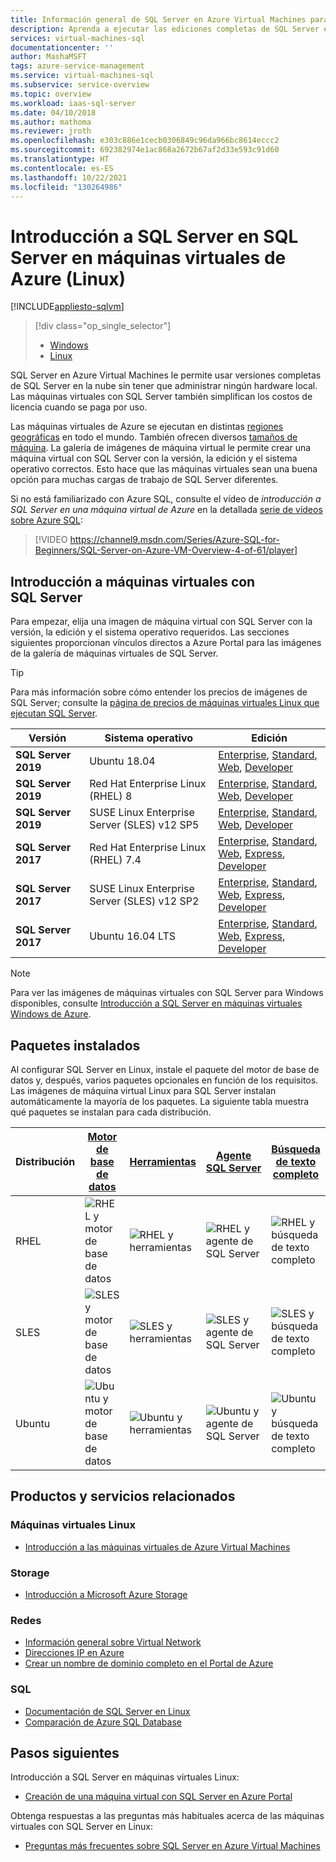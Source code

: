 ```yaml
---
title: Información general de SQL Server en Azure Virtual Machines para Linux | Microsoft Docs
description: Aprenda a ejecutar las ediciones completas de SQL Server en Azure Virtual Machines para Linux. Obtenga vínculos directos a todas las imágenes de máquina virtual de SQL Server y al contenido relacionado.
services: virtual-machines-sql
documentationcenter: ''
author: MashaMSFT
tags: azure-service-management
ms.service: virtual-machines-sql
ms.subservice: service-overview
ms.topic: overview
ms.workload: iaas-sql-server
ms.date: 04/10/2018
ms.author: mathoma
ms.reviewer: jroth
ms.openlocfilehash: e303c886e1cecb0306849c96da966bc8614eccc2
ms.sourcegitcommit: 692382974e1ac868a2672b67af2d33e593c91d60
ms.translationtype: HT
ms.contentlocale: es-ES
ms.lasthandoff: 10/22/2021
ms.locfileid: "130264986"
---
```

# <a name="overview-of-sql-server-on-azure-virtual-machines-linux"></a>Introducción a SQL Server en SQL Server en máquinas virtuales de Azure (Linux)
[!INCLUDE[appliesto-sqlvm](../../includes/appliesto-sqlvm.md)]

> [!div class="op_single_selector"]
> * [Windows](../windows/sql-server-on-azure-vm-iaas-what-is-overview.md)
> * [Linux](sql-server-on-linux-vm-what-is-iaas-overview.md)

SQL Server en Azure Virtual Machines le permite usar versiones completas de SQL Server en la nube sin tener que administrar ningún hardware local. Las máquinas virtuales con SQL Server también simplifican los costos de licencia cuando se paga por uso.

Las máquinas virtuales de Azure se ejecutan en distintas [regiones geográficas](https://azure.microsoft.com/regions/) en todo el mundo. También ofrecen diversos [tamaños de máquina](../../../virtual-machines/sizes.md). La galería de imágenes de máquina virtual le permite crear una máquina virtual con SQL Server con la versión, la edición y el sistema operativo correctos. Esto hace que las máquinas virtuales sean una buena opción para muchas cargas de trabajo de SQL Server diferentes. 

Si no está familiarizado con Azure SQL, consulte el vídeo de *introducción a SQL Server en una máquina virtual de Azure*  en la detallada [serie de vídeos sobre Azure SQL](https://channel9.msdn.com/Series/Azure-SQL-for-Beginners?WT.mc_id=azuresql4beg_azuresql-ch9-niner):
> [!VIDEO https://channel9.msdn.com/Series/Azure-SQL-for-Beginners/SQL-Server-on-Azure-VM-Overview-4-of-61/player]

## <a name="get-started-with-sql-server-vms"></a><a id="create"></a> Introducción a máquinas virtuales con SQL Server

Para empezar, elija una imagen de máquina virtual con SQL Server con la versión, la edición y el sistema operativo requeridos. Las secciones siguientes proporcionan vínculos directos a Azure Portal para las imágenes de la galería de máquinas virtuales de SQL Server.

> [!TIP]
> Para más información sobre cómo entender los precios de imágenes de SQL Server; consulte la [página de precios de máquinas virtuales Linux que ejecutan SQL Server](https://azure.microsoft.com/pricing/details/virtual-machines/linux/).

| Versión | Sistema operativo | Edición |
| --- | --- | --- |
| **SQL Server 2019** | Ubuntu 18.04 | [Enterprise](https://ms.portal.azure.com/#create/microsoftsqlserver.sql2019-ubuntu1804enterprise-ARM), [Standard](https://ms.portal.azure.com/#create/microsoftsqlserver.sql2019-ubuntu1804standard-ARM), [Web](https://ms.portal.azure.com/#create/microsoftsqlserver.sql2019-ubuntu1804web-ARM), [Developer](https://ms.portal.azure.com/#create/microsoftsqlserver.sql2019-ubuntu1804sqldev-ARM) | 
| **SQL Server 2019** | Red Hat Enterprise Linux (RHEL) 8 | [Enterprise](https://ms.portal.azure.com/#create/microsoftsqlserver.sql2019-rhel8enterprise-ARM), [Standard](https://ms.portal.azure.com/#create/microsoftsqlserver.sql2019-rhel8standard-ARM), [Web](https://ms.portal.azure.com/#create/microsoftsqlserver.sql2019-rhel8web-ARM), [Developer](https://ms.portal.azure.com/#create/microsoftsqlserver.sql2019-rhel8sqldev-ARM)|
| **SQL Server 2019** | SUSE Linux Enterprise Server (SLES) v12 SP5 | [Enterprise](https://ms.portal.azure.com/#create/microsoftsqlserver.sql2019-sles12sp5enterprise-ARM), [Standard](https://ms.portal.azure.com/#create/microsoftsqlserver.sql2019-sles12sp5standard-ARM), [Web](https://ms.portal.azure.com/#create/microsoftsqlserver.sql2019-sles12sp5web-ARM), [Developer](https://ms.portal.azure.com/#create/microsoftsqlserver.sql2019-sles12sp5sqldev-ARM)|
| **SQL Server 2017** | Red Hat Enterprise Linux (RHEL) 7.4 |[Enterprise](https://portal.azure.com/#create/Microsoft.SQLServer2017EnterpriseonRedHatEnterpriseLinux74), [Standard](https://portal.azure.com/#create/Microsoft.SQLServer2017StandardonRedHatEnterpriseLinux74), [Web](https://portal.azure.com/#create/Microsoft.SQLServer2017WebonRedHatEnterpriseLinux74), [Express](https://portal.azure.com/#create/Microsoft.FreeSQLServerLicenseSQLServer2017ExpressonRedHatEnterpriseLinux74), [Developer](https://portal.azure.com/#create/Microsoft.FreeSQLServerLicenseSQLServer2017DeveloperonRedHatEnterpriseLinux74) |
| **SQL Server 2017** | SUSE Linux Enterprise Server (SLES) v12 SP2 |[Enterprise](https://portal.azure.com/#create/Microsoft.SQLServer2017EnterpriseonSLES12SP2), [Standard](https://portal.azure.com/#create/Microsoft.SQLServer2017StandardonSLES12SP2), [Web](https://portal.azure.com/#create/Microsoft.SQLServer2017WebonSLES12SP2), [Express](https://portal.azure.com/#create/Microsoft.FreeSQLServerLicenseSQLServer2017ExpressonSLES12SP2), [Developer](https://portal.azure.com/#create/Microsoft.FreeSQLServerLicenseSQLServer2017DeveloperonSLES12SP2) |
| **SQL Server 2017** | Ubuntu 16.04 LTS |[Enterprise](https://portal.azure.com/#create/Microsoft.SQLServer2017EnterpriseonUbuntuServer1604LTS), [Standard](https://portal.azure.com/#create/Microsoft.SQLServer2017StandardonUbuntuServer1604LTS), [Web](https://portal.azure.com/#create/Microsoft.SQLServer2017WebonUbuntuServer1604LTS), [Express](https://portal.azure.com/#create/Microsoft.FreeSQLServerLicenseSQLServer2017ExpressonUbuntuServer1604LTS), [Developer](https://portal.azure.com/#create/Microsoft.FreeSQLServerLicenseSQLServer2017DeveloperonUbuntuServer1604LTS) |

> [!NOTE]
> Para ver las imágenes de máquinas virtuales con SQL Server para Windows disponibles, consulte [Introducción a SQL Server en máquinas virtuales Windows de Azure](../windows/sql-server-on-azure-vm-iaas-what-is-overview.md).

## <a name="installed-packages"></a><a id="packages"></a> Paquetes instalados

Al configurar SQL Server en Linux, instale el paquete del motor de base de datos y, después, varios paquetes opcionales en función de los requisitos. Las imágenes de máquina virtual Linux para SQL Server instalan automáticamente la mayoría de los paquetes. La siguiente tabla muestra qué paquetes se instalan para cada distribución.

| Distribución | [Motor de base de datos](/sql/linux/sql-server-linux-setup) | [Herramientas](/sql/linux/sql-server-linux-setup-tools) | [Agente SQL Server](/sql/linux/sql-server-linux-setup-sql-agent) | [Búsqueda de texto completo](/sql/linux/sql-server-linux-setup-full-text-search) | [SSIS](/sql/linux/sql-server-linux-setup-ssis) | [Complemento de alta disponibilidad](/sql/linux/sql-server-linux-business-continuity-dr) |
|---|---|---|---|---|---|---|
| RHEL | ![RHEL y motor de base de datos](./media/sql-server-on-linux-vm-what-is-iaas-overview/yes.png) | ![RHEL y herramientas](./media/sql-server-on-linux-vm-what-is-iaas-overview/yes.png) | ![RHEL y agente de SQL Server](./media/sql-server-on-linux-vm-what-is-iaas-overview/yes.png) | ![RHEL y búsqueda de texto completo](./media/sql-server-on-linux-vm-what-is-iaas-overview/yes.png) | ![RHEL y SSIS](./media/sql-server-on-linux-vm-what-is-iaas-overview/yes.png) | ![RHEL y complemento de alta disponibilidad](./media/sql-server-on-linux-vm-what-is-iaas-overview/yes.png) |
| SLES | ![SLES y motor de base de datos](./media/sql-server-on-linux-vm-what-is-iaas-overview/yes.png) | ![SLES y herramientas](./media/sql-server-on-linux-vm-what-is-iaas-overview/yes.png) | ![SLES y agente de SQL Server](./media/sql-server-on-linux-vm-what-is-iaas-overview/yes.png) | ![SLES y búsqueda de texto completo](./media/sql-server-on-linux-vm-what-is-iaas-overview/yes.png) | ![SLES y SSIS](./media/sql-server-on-linux-vm-what-is-iaas-overview/no.png) | ![SLES y complemento de alta disponibilidad](./media/sql-server-on-linux-vm-what-is-iaas-overview/yes.png)|
| Ubuntu | ![Ubuntu y motor de base de datos](./media/sql-server-on-linux-vm-what-is-iaas-overview/yes.png) | ![Ubuntu y herramientas](./media/sql-server-on-linux-vm-what-is-iaas-overview/yes.png) | ![Ubuntu y agente de SQL Server](./media/sql-server-on-linux-vm-what-is-iaas-overview/yes.png) | ![Ubuntu y búsqueda de texto completo](./media/sql-server-on-linux-vm-what-is-iaas-overview/yes.png) | ![Ubuntu y SSIS](./media/sql-server-on-linux-vm-what-is-iaas-overview/yes.png) | ![Ubuntu y complemento de alta disponibilidad](./media/sql-server-on-linux-vm-what-is-iaas-overview/yes.png) |

## <a name="related-products-and-services"></a>Productos y servicios relacionados

### <a name="linux-virtual-machines"></a>Máquinas virtuales Linux

* [Introducción a las máquinas virtuales de Azure Virtual Machines](../../../virtual-machines/linux/overview.md)

### <a name="storage"></a>Storage

* [Introducción a Microsoft Azure Storage](../../../storage/common/storage-introduction.md)

### <a name="networking"></a>Redes

* [Información general sobre Virtual Network](../../../virtual-network/virtual-networks-overview.md)
* [Direcciones IP en Azure](../../../virtual-network/ip-services/public-ip-addresses.md)
* [Crear un nombre de dominio completo en el Portal de Azure](../../../virtual-machines/create-fqdn.md)

### <a name="sql"></a>SQL

* [Documentación de SQL Server en Linux](/sql/linux)
* [Comparación de Azure SQL Database](../../azure-sql-iaas-vs-paas-what-is-overview.md)

## <a name="next-steps"></a>Pasos siguientes

Introducción a SQL Server en máquinas virtuales Linux:

* [Creación de una máquina virtual con SQL Server en Azure Portal](sql-vm-create-portal-quickstart.md)

Obtenga respuestas a las preguntas más habituales acerca de las máquinas virtuales con SQL Server en Linux:

* [Preguntas más frecuentes sobre SQL Server en Azure Virtual Machines](frequently-asked-questions-faq.yml)